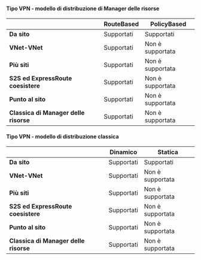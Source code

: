 #### <a name="vpn-type---resource-manager-deployment-model"></a>Tipo VPN - modello di distribuzione di Manager delle risorse

|      | **RouteBased**    | **PolicyBased** |
|-----------------------------------|-------------|------------------|
| **Da sito**                  | Supportati   | Supportati        |
| **VNet-VNet**                  | Supportati   | Non è supportata    |
| **Più siti**                    | Supportati   | Non è supportata    |
| **S2S ed ExpressRoute coesistere**  | Supportati   | Non è supportata    |
| **Punto al sito**                 | Supportati   | Non è supportata    |
| **Classica di Manager delle risorse**   | Supportati   | Non è supportata    |


#### <a name="vpn-type---classic-deployment-model"></a>Tipo VPN - modello di distribuzione classica


|       | **Dinamico**        | **Statica**   |
|---------------------------------------------|--------------|--------------|
| **Da sito**                            | Supportati    | Supportati      |
| **VNet-VNet**                            | Supportati    | Non è supportata  |
| **Più siti**                              | Supportati    | Non è supportata  |
| **S2S ed ExpressRoute coesistere**            | Supportati    | Non è supportata  |
| **Punto al sito**                           | Supportati    | Non è supportata  |
| **Classica di Manager delle risorse**             | Supportati    | Non è supportata  |
